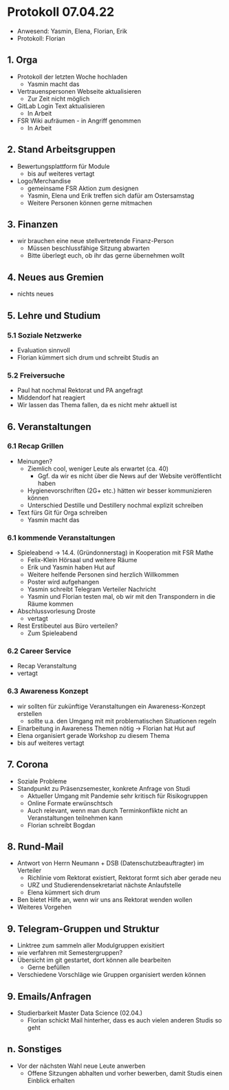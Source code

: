 ---
---

# Protokoll 07.04.22

- Anwesend: Yasmin, Elena, Florian, Erik
- Protokoll: Florian

## 1. Orga

- Protokoll der letzten Woche hochladen
  - Yasmin macht das
- Vertrauenspersonen Webseite aktualisieren
  - Zur Zeit nicht möglich
- GitLab Login Text aktualisieren
  - In Arbeit
- FSR Wiki aufräumen - in Angriff genommen
  - In Arbeit

## 2. Stand Arbeitsgruppen

- Bewertungsplattform für Module
  - bis auf weiteres vertagt
- Logo/Merchandise
  - gemeinsame FSR Aktion zum designen
  - Yasmin, Elena und Erik treffen sich dafür am Ostersamstag
  - Weitere Personen können gerne mitmachen

## 3. Finanzen

- wir brauchen eine neue stellvertretende Finanz-Person
  - Müssen beschlussfähige Sitzung abwarten
  - Bitte überlegt euch, ob ihr das gerne übernehmen wollt

## 4. Neues aus Gremien

- nichts neues

## 5. Lehre und Studium

### 5.1 Soziale Netzwerke

- Evaluation sinnvoll
- Florian kümmert sich drum und schreibt Studis an

### 5.2 Freiversuche

- Paul hat nochmal Rektorat und PA angefragt
- Middendorf hat reagiert
- Wir lassen das Thema fallen, da es nicht mehr aktuell ist

## 6. Veranstaltungen

### 6.1 Recap Grillen

- Meinungen?
  - Ziemlich cool, weniger Leute als erwartet (ca. 40)
    - Ggf. da wir es nicht über die News auf der Website veröffentlicht haben
  - Hygienevorschriften (2G+ etc.) hätten wir besser kommunizieren können
  - Unterschied Destille und Destillery nochmal explizit schreiben
- Text fürs Git für Orga schreiben
  - Yasmin macht das

### 6.1 kommende Veranstaltungen

- Spieleabend -> 14.4. (Gründonnerstag) in Kooperation mit FSR Mathe
  - Felix-Klein Hörsaal und weitere Räume
  - Erik und Yasmin haben Hut auf
  - Weitere helfende Personen sind herzlich Willkommen
  - Poster wird aufgehangen
  - Yasmin schreibt Telegram Verteiler Nachricht
  - Yasmin und Florian testen mal, ob wir mit den Transpondern in die Räume kommen
- Abschlussvorlesung Droste
  - vertagt
- Rest Erstibeutel aus Büro verteilen?
  - Zum Spieleabend

### 6.2 Career Service

- Recap Veranstaltung
- vertagt

### 6.3 Awareness Konzept

- wir sollten für zukünftige Veranstaltungen ein Awareness-Konzept erstellen
  - sollte u.a. den Umgang mit mit problematischen Situationen regeln
- Einarbeitung in Awareness Themen nötig -> Florian hat Hut auf
- Elena organisiert gerade Workshop zu diesem Thema
- bis auf weiteres vertagt

## 7. Corona

- Soziale Probleme
- Standpunkt zu Präsenzsemester, konkrete Anfrage von Studi
  - Aktueller Umgang mit Pandemie sehr kritisch für Risikogruppen
  - Online Formate erwünschtsch
  - Auch relevant, wenn man durch Terminkonflikte nicht an Veranstaltungen teilnehmen kann
  - Florian schreibt Bogdan

## 8. Rund-Mail

- Antwort von Herrn Neumann + DSB (Datenschutzbeauftragter) im Verteiler
  - Richlinie vom Rektorat existiert, Rektorat formt sich aber gerade neu
  - URZ und Studierendensekretariat nächste Anlaufstelle
  - Elena kümmert sich drum
- Ben bietet Hilfe an, wenn wir uns ans Rektorat wenden wollen
- Weiteres Vorgehen

## 9. Telegram-Gruppen und Struktur

- Linktree zum sammeln aller Modulgruppen exisitiert
- wie verfahren mit Semestergruppen?
- Übersicht im git gestartet, dort können alle bearbeiten
  - Gerne befüllen
- Verschiedene Vorschläge wie Gruppen organisiert werden können

## 9. Emails/Anfragen

- Studierbarkeit Master Data Science (02.04.)
  - Florian schickt Mail hinterher, dass es auch vielen anderen Studis so geht

## n. Sonstiges

- Vor der nächsten Wahl neue Leute anwerben
  - Offene Sitzungen abhalten und vorher bewerben, damit Studis einen Einblick erhalten
